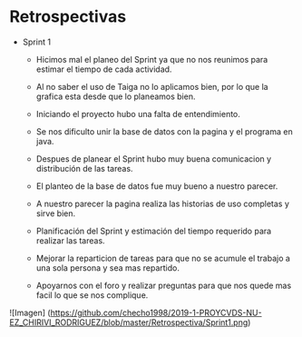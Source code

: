 # Retrospectivas


* Sprint 1

	- Hicimos mal el planeo del Sprint ya que no nos reunimos para estimar el tiempo de cada actividad.
	- Al no saber el uso de Taiga no lo aplicamos bien, por lo que la grafica esta desde que lo planeamos bien.
	- Iniciando el proyecto hubo una falta de entendimiento.
	- Se nos dificulto unir la base de datos con la pagina y el programa en java.
	
	
	- Despues de planear el Sprint hubo muy buena comunicacion y distribución de las tareas.
	- El planteo de la base de datos fue muy bueno a nuestro parecer.
	- A nuestro parecer la pagina realiza las historias de uso completas y sirve bien.
	
	- Planificación del Sprint y estimación del tiempo requerido para realizar las tareas.
	- Mejorar la reparticion de tareas para que no se acumule el trabajo a una sola persona y sea mas repartido.
	- Apoyarnos con el foro y realizar preguntas para que nos quede mas facil lo que se nos complique.
	

![Imagen] (https://github.com/checho1998/2019-1-PROYCVDS-NU-EZ_CHIRIVI_RODRIGUEZ/blob/master/Retrospectiva/Sprint1.png)